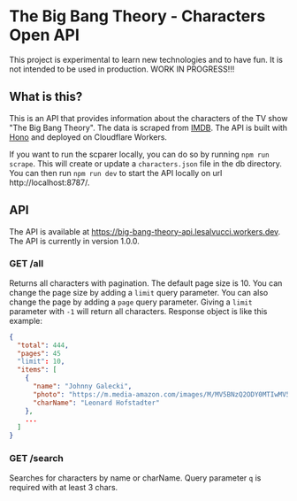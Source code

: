 # The Big Bang Theory - Characters Open API
This project is experimental to learn new technologies and to have fun. It is not intended to be used in production. WORK IN PROGRESS!!!

## What is this?
This is an API that provides information about the characters of the TV show "The Big Bang Theory". The data is scraped from [IMDB](https://www.imdb.com/title/tt0898266/fullcredits/?ref_=tt_cl_sm). The API is built with [Hono](https://honojs.dev/) and deployed on Cloudflare Workers.

If you want to run the scparer locally, you can do so by running `npm run scrape`. This will create or update a `characters.json` file in the db directory. 
You can then run `npm run dev` to start the API locally on url http://localhost:8787/.

## API
The API is available at https://big-bang-theory-api.lesalvucci.workers.dev. The API is currently in version 1.0.0.

### GET /all
Returns all characters with pagination. The default page size is 10. You can change the page size by adding a `limit` query parameter. You can also change the page by adding a `page` query parameter. Giving a `limit` parameter with `-1` will return all characters.
Response object is like this example: 
```json
{
  "total": 444,
  "pages": 45
  "limit": 10,
  "items": [
    {
      "name": "Johnny Galecki",
      "photo": "https://m.media-amazon.com/images/M/MV5BNzQ2ODY0MTIwMV5BMl5BanBnXkFtZTcwNDQ2NzMzMw@@._V1_UX266.jpg",
      "charName": "Leonard Hofstadter"
    },
    ...
  ]
}
```

### GET /search
Searches for characters by name or charName. Query parameter `q` is required with at least 3 chars.
